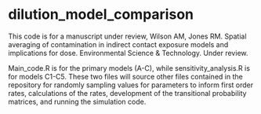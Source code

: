 # dilution_model_comparison

This code is for a manuscript under review,
Wilson AM, Jones RM. Spatial averaging of contamination in indirect contact exposure models and implications for dose. Environmental Science & Technology. Under review.


Main_code.R is for the primary models (A-C), while sensitivity_analysis.R is for models C1-C5. These two files will source other files contained in the repository for randomly sampling values for parameters to inform first order rates, calculations of the rates, development of the transitional probability matrices, and running the simulation code.
